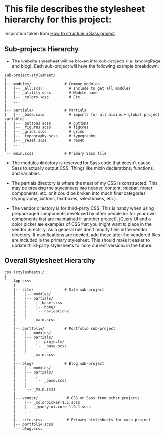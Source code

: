 # This file describes the stylesheet hierarchy for this project:

Inspiration taken from [How to structure a Sass project](http://thesassway.com/beginner/how-to-structure-a-sass-project).

## Sub-projects Hierarchy

- The website stylesheet will be broken into sub-projects (i.e. landingPage and blog). Each sub-project will have the following example breakdown:

```
sub-project-stylesheet/  
|  
|-- modules/               # Common modules  
|   |-- _all.scss            # Include to get all modules  
|   |-- _utility.scss        # Module name  
|   |-- _colors.scss         # Etc...  
|   ...  
|  
|-- partials/              # Partials  
|   |-- _base.sass           # imports for all mixins + global project variables  
|   |-- _buttons.scss        # buttons  
|   |-- _figures.scss        # figures  
|   |-- _grids.scss          # grids  
|   |-- _typography.scss     # typography  
|   |-- _reset.scss          # reset  
|   ...  
|  
`-- main.scss              # Primary Sass file   
```

- The modules directory is reserved for Sass code that doesn't cause Sass to actually output CSS. Things like mixin declarations, functions, and variables.

- The partials directory is where the meat of my CSS is constructed. This may be breaking the stylesheets into header, content, sidebar, footer components, etc. or it could be broken into much finer categories (typography, buttons, textboxes, selectboxes, etc.).

- The vendor directory is for third-party CSS. This is handy when using prepackaged components developed by other people (or for your own components that are maintained in another project). jQuery UI and a color picker are examples of CSS that you might want to place in the vendor directory. As a general rule don't modify files in the vendor directory. If modifications are needed, add those after the vendored files are included in the primary stylesheet. This should make it easier to update third-party stylesheets to more current versions in the future.


## Overall Stylesheet Hierarchy

```
css (stylesheets)/  
|  
`-- App.scss  
    |  
    |-- site/              # Site sub-project  
    |    |-- modules/  
    |    |-- partials/  
    |    |    | _base.scss  
    |    |    |-- home/  
    |    |    `-- navigation/  
    |    |  
    |    `-- _main.scss
    |  
    |-- portfolio/         # Portfolio sub-project  
    |    |-- modules/  
    |    |-- partials/  
    |    |    |-- projects/  
    |    |    `-- _base.scss  
    |    |  
    |    `-- _main.scss
    |  
    |-- blog/              # Blog sub-project  
    |    |-- modules/  
    |    |-- partials/    
    |    |    |  
    |    |    `-- _base.scss  
    |    |  
    |    `-- _main.scss 
    |  
    |-- vendor/             # CSS or Sass from other projects  
    |    |-- _colorpicker-1.1.scss  
    |    |-- _jquery.ui.core-1.9.1.scss  
    |    ...  
    |  
    |-- site.scss           # Primary stylesheets for each project  
    |-- portfolio.scss  
    `-- blog.scss  
```
